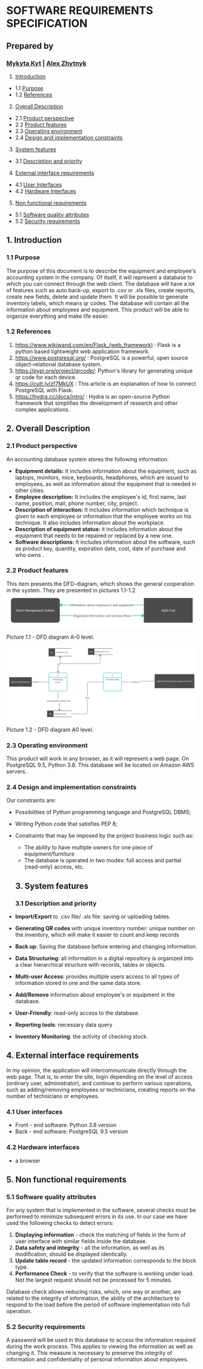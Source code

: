 # SOFTWARE REQUIREMENTS SPECIFICATION

## Prepared by

### [Mykyta Kyt](https://github.com/NikitaKit1998) | [Alex Zhytnyk](https://github.com/Alex-ty1)

1. [Introduction](https://github.com/NikitaKit1998/datakyt/blob/e332a38ae9b990caee1982335076da537d63c7e0/docs/srs.md#1-introduction)

  - 1.1 [Purpose](https://github.com/NikitaKit1998/datakyt/blob/e332a38ae9b990caee1982335076da537d63c7e0/docs/srs.md#11-purpose)
  - 1.2 [References](https://github.com/NikitaKit1998/datakyt/blob/e332a38ae9b990caee1982335076da537d63c7e0/docs/srs.md#12-references)

2. [Overall Description](https://github.com/NikitaKit1998/datakyt/blob/e332a38ae9b990caee1982335076da537d63c7e0/docs/srs.md#2-overall-description)

  - 2.1 [Product perspective](https://github.com/NikitaKit1998/datakyt/blob/e332a38ae9b990caee1982335076da537d63c7e0/docs/srs.md#21-product-perspective)
  - 2.2 [Product features](https://github.com/NikitaKit1998/datakyt/blob/e332a38ae9b990caee1982335076da537d63c7e0/docs/srs.md#22-product-features)
  - 2.3 [Operating environment](https://github.com/NikitaKit1998/datakyt/blob/e332a38ae9b990caee1982335076da537d63c7e0/docs/srs.md#23-operating-environment)
  - 2.4 [Design and implementation constraints](https://github.com/NikitaKit1998/datakyt/blob/e332a38ae9b990caee1982335076da537d63c7e0/docs/srs.md#24-design-and-implementation-constraints)

3. [System features](https://github.com/NikitaKit1998/datakyt/blob/e332a38ae9b990caee1982335076da537d63c7e0/docs/srs.md#3-system-features)

  - 3.1 [Description and priority](https://github.com/NikitaKit1998/datakyt/blob/e332a38ae9b990caee1982335076da537d63c7e0/docs/srs.md#31-description-and-priority)

4. [External interface requirements](https://github.com/NikitaKit1998/datakyt/blob/e332a38ae9b990caee1982335076da537d63c7e0/docs/srs.md#4-external-interface-requirements)

  - 4.1 [User Interfaces](https://github.com/NikitaKit1998/datakyt/blob/e332a38ae9b990caee1982335076da537d63c7e0/docs/srs.md#41-user-interfaces)
  - 4.2 [Hardware Interfaces](https://github.com/NikitaKit1998/datakyt/blob/e332a38ae9b990caee1982335076da537d63c7e0/docs/srs.md#42-hardware-interfaces)

5. [Non functional requirements](https://github.com/NikitaKit1998/datakyt/blob/e332a38ae9b990caee1982335076da537d63c7e0/docs/srs.md#5-non-functional-requirements)

  - 5.1 [Software quality attributes](https://github.com/NikitaKit1998/datakyt/blob/e332a38ae9b990caee1982335076da537d63c7e0/docs/srs.md#51-software-quality-attributes)
  - 5.2 [Security requirements](https://github.com/NikitaKit1998/datakyt/blob/e332a38ae9b990caee1982335076da537d63c7e0/docs/srs.md#52-security-requirements)

## 1\. Introduction

### 1.1 Purpose

The purpose of this document is to describe the equipment and employee's accounting system in the company. Of itself, it will represent a database to which you can connect through the web client. The database will have a lot of features such as auto back-up, export to .csv or .xls files, create reports, create new fields, delete and update them. It will be possible to generate inventory labels, which means qr codes. The database will contain all the information about employees and equipment. This product will be able to organize everything and make life easier.

### 1.2 References

1. <https://www.wikiwand.com/en/Flask_(web_framework)> : Flask is a python based lightweight web application framework.
2. <https://www.postgresql.org/> : PostgreSQL is a powerful, open source object-relational database system.
3. <https://pypi.org/project/qrcode/>: Python's library for generating unique qr code for each device.
4. <https://cutt.ly/zf7MkUX> : This article is an explanation of how to connect PostgreSQL with Flask.
5. <https://hydra.cc/docs/intro/> : Hydra is an open-source Python framework that simplifies the development of research and other complex applications.

## 2\. Overall Description

### 2.1 Product perspective

An accounting database system stores the following information.

- **Equipment details:** It includes information about the equipment, such as laptops, monitors, mice, keyboards, headphones, which are issued to employees, as well as information about the equipment that is needed in other cities.
- **Employee description:** It includes the employee's id, first name, last name, position, mail, phone number, city, project.
- **Description of interaction:** It includes information which technique is given to each employee or information that the employee works on his technique. It also includes information about the workplace.
- **Description of equipment status:**
 it includes information about the equipment that needs to be repaired or replaced by a new one.
- **Software descriptions:**
It includes information about the software, such as product key, quantity, expiration date, cost, date of purchase and who owns .
### 2.2 Product features

This item presents the DFD-diagram, which shows the general cooperation in the system. They are presented in pictures 1.1-1.2 ![image1.png](images/image1.png)

Picture 1.1 - DFD diagram A-0 level.

![image2.png](images/image2.png)

Picture 1.2 - DFD diagram A0 level.

### 2.3 Operating environment

This product will work in any browser, as it will represent a web page. On PostgreSQL 9.5, Python 3.8\. This database will be located on Amazon AWS servers.

### 2.4 Design and implementation constraints

Our constraints are:

- Possibilities of Python programming language and PostgreSQL DBMS;
- Writing Python code that satisfies PEP 8;
- Constraints that may be imposed by the project business logic such as:

  - The ability to have multiple owners for one piece of equipment/furniture
  - The database is operated in two modes: full access and partial (read-only) access, etc.

  ## 3\. System features

  ### 3.1 Description and priority

- **Import/Export** to .csv file/ .xls file: saving or uploading tables.

- **Generating QR codes** with unique inventory number: unique number on the inventory, which will make it easier to count and keep records

- **Back up**: Saving the database before entering and changing information.

- **Data Structuring**: all information in a digital repository is organized into a clear hierarchical structure with records, tables or objects.
- **Multi-user Access**: provides multiple users access to all types of information stored in one and the same data store.
- **Add/Remove** information about employee's or equipment in the database.
- **User-Friendly**: read-only access to the database.
- **Reporting tools**: necessary data query
- **Inventory Monitoring**: the activity of checking stock.

## 4\. External interface requirements

In my opinion, the application will intercommunicate directly through the web page. That is, to enter the site, login depending on the level of access (ordinary user, administrator), and continue to perform various operations, such as adding/removing employees or technicians, creating reports on the number of technicians or employees.

### 4.1 User interfaces

- Front - end software: Python 3.8 version
- Back - end software: PostgreSQL 9.5 version

### 4.2 Hardware interfaces

- a browser

## 5\. Non functional requirements

### 5.1 Software quality attributes

For any system that is implemented in the software, several checks must be performed to minimize subsequent errors in its use. In our case we have used the following checks to detect errors:

1. **Displaying information** - check the matching of fields in the form of user interface with similar fields inside the database.
2. **Data safety and integrity** - all the information, as well as its modification, should be displayed identically.
3. **Update table record** - the updated information corresponds to the block type.
4. **Performance Check** - to verify that the software is working under load. Not the largest request should not be processed for 5 minutes.

Database check allows reducing risks, which, one way or another, are related to the integrity of information, the ability of the architecture to respond to the load before the period of software implementation into full operation.

### 5.2 Security requirements

А password will be used in this database to access the information required during the work process. This applies to viewing the information as well as changing it. This measure is necessary to preserve the integrity of information and confidentiality of personal information about employees.

